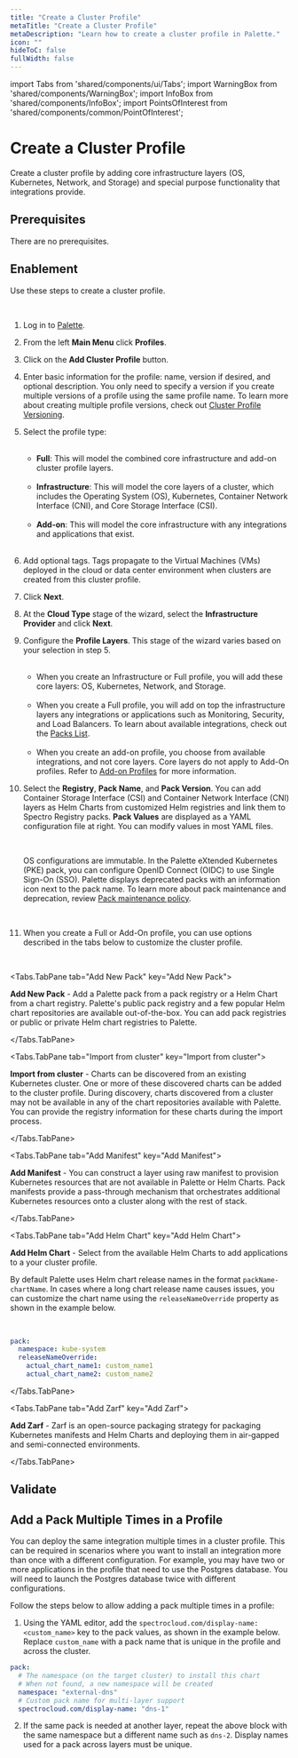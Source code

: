 ```yaml
---
title: "Create a Cluster Profile"
metaTitle: "Create a Cluster Profile"
metaDescription: "Learn how to create a cluster profile in Palette."
icon: ""
hideToC: false
fullWidth: false
---
```


import Tabs from 'shared/components/ui/Tabs';
import WarningBox from 'shared/components/WarningBox';
import InfoBox from 'shared/components/InfoBox';
import PointsOfInterest from 'shared/components/common/PointOfInterest';

# Create a Cluster Profile

Create a cluster profile by adding core infrastructure layers (OS, Kubernetes, Network, and Storage) and special purpose functionality that integrations provide.

<!-- `video: /aws-full-profile.mp4` -->


## Prerequisites

There are no prerequisites.

## Enablement

Use these steps to create a cluster profile.

<br />

1. Log in to [Palette](https://console.spectrocloud.com/).


2. From the left **Main Menu** click **Profiles**.


3. Click on the **Add Cluster Profile** button. 


4. Enter basic information for the profile: name, version if desired, and optional description. You only need to specify a version if you create multiple versions of a profile using the same profile name. To learn more about creating multiple profile versions, check out [Cluster Profile Versioning](/profiles/cluster-profiles/cluster-profile-versioning).


5. Select the profile type:

	<br />

	- **Full**: This will model the combined core infrastructure and add-on cluster profile layers.

	<br />

	- **Infrastructure**: This will model the core layers of a cluster, which includes the Operating System (OS), Kubernetes, Container Network Interface (CNI), and Core Storage Interface (CSI).

	<br />

	-  **Add-on**: This will model the core infrastructure with any integrations and applications that exist. 

	<br />

6. Add optional tags. Tags propagate to the Virtual Machines (VMs) deployed in the cloud or data center environment when clusters are created from this cluster profile.


7. Click **Next**.


<!-- Provide the **Basic Information** such as:

<br />

  |**Parameter**  |**Description**  |
  |---------|---------|
  |**Name**     |    Give a name for the new cluster.     |
  |**Version**    |   Include the [Cluster Profile Version](/cluster-profiles/task-define-profile#clusterprofileversioning) number for the cluster under which the cluster profile needs to be created.  See below for more information.      |
  |**Description**     |   Provide quick description of your cluster. This is optional. |
  |**Profile Type (Full, Infrastructure, Add-on)**| Dictates the layers that can be configured in the cluster profile.  If the cluster profile type is Infrastructure or Full, you are able to select a Cloud Type or Data Center environments. For more information on [Add-on](/cluster-profiles/task-define-profile#Addon) types go to step four.  |
  |**Tags**     |  Tags on a cluster profile are propagated to the VMs deployed on the cloud/data center environments when clusters are created from the cluster profile. This is optional.      | -->


8. At the **Cloud Type** stage of the wizard, select the **Infrastructure Provider** and click **Next**.
  

9. Configure the **Profile Layers**. This stage of the wizard varies based on your selection in step 5. 

	<br />
	
	- When you create an Infrastructure or Full profile, you will add these core layers: OS, Kubernetes, Network, and Storage. 

	<br />

	- When you create a Full profile, you will add on top the infrastructure layers any integrations or applications such as Monitoring, Security, and Load Balancers. To learn about available integrations, check out the [Packs List](/integrations). 

	<br />

	- When you create an add-on profile, you choose from available integrations, and not core layers. Core layers do not apply to Add-On profiles. Refer to [Add-on Profiles](/profiles/add-on-profiles) for more information.


10. Select the **Registry**, **Pack Name**, and **Pack Version**. You can add Container Storage Interface (CSI) and Container Network Interface (CNI) layers as Helm Charts from customized Helm registries and link them to Spectro Registry packs. **Pack Values** are displayed as a YAML configuration file at right. You can modify values in most YAML files. 

	<br />

	<InfoBox>
	
	OS configurations are immutable. In the Palette eXtended Kubernetes (PKE) pack, you can configure OpenID Connect (OIDC) to use Single Sign-On (SSO). Palette displays deprecated packs with an information icon next to the pack name. To learn more about pack maintenance and deprecation, review [Pack maintenance policy](/integrations/maintenance-policy). 

	</InfoBox>  
	
<br />

11. When you create a Full or Add-On profile, you can use options described in the tabs below to customize the cluster profile.

  <br />
  
  <Tabs>
  
  <Tabs.TabPane tab="Add New Pack" key="Add New Pack">
  
  **Add New Pack** - Add a Palette pack from a pack registry or a Helm Chart from a chart registry. Palette's public pack registry and a few popular Helm chart repositories are available out-of-the-box. You can add pack registries or public or private Helm chart registries to Palette.
  
  </Tabs.TabPane>

  
  
  <Tabs.TabPane tab="Import from cluster" key="Import from cluster">
  
  **Import from cluster** - Charts can be discovered from an existing Kubernetes cluster. One or more of these discovered charts can be added to the cluster profile. During discovery, charts discovered from a cluster may not be available in any of the chart repositories available with Palette. You can provide the registry information for these charts during the import process.
  
  </Tabs.TabPane>

  
  
  <Tabs.TabPane tab="Add Manifest" key="Add Manifest">
  
  **Add Manifest** - You can construct a layer using raw manifest to provision Kubernetes resources that are not available in Palette or Helm Charts. Pack manifests provide a pass-through mechanism that orchestrates additional Kubernetes resources onto a cluster along with the rest of stack.
  
  </Tabs.TabPane>
  
  
  
  <Tabs.TabPane tab="Add Helm Chart" key="Add Helm Chart">
  
  **Add Helm Chart** - Select from the available Helm Charts to add applications to a your cluster profile.

  By default Palette uses Helm chart release names in the format `packName-chartName`. In cases where a long chart release name causes issues, you can customize the chart name using the `releaseNameOverride` property as shown in the example below.

  <br />

  ```yaml hideClipboard
  pack:
    namespace: kube-system
    releaseNameOverride:
      actual_chart_name1: custom_name1
      actual_chart_name2: custom_name2
  ```
  
  </Tabs.TabPane>
  
  

  <Tabs.TabPane tab="Add Zarf" key="Add Zarf">
  
  **Add Zarf** - Zarf is an open-source packaging strategy for packaging Kubernetes manifests and Helm Charts and deploying them in air-gapped and semi-connected environments.
  
  </Tabs.TabPane>
  
  </Tabs>

    
## Validate


## Add a Pack Multiple Times in a Profile

You can deploy the same integration multiple times in a cluster profile. This can be required in scenarios where you want to install an integration more than once with a different configuration. For example, you may have two or more applications in the profile that need to use the Postgres database. You will need to launch the Postgres database twice with different configurations.

Follow the steps below to allow adding a pack multiple times in a profile:

1. Using the YAML editor, add the `spectrocloud.com/display-name: <custom_name>` key to the pack values, as shown in the example below. Replace `custom_name` with a pack name that is unique in the profile and across the cluster. 


```yaml hideClipboard
pack:
  # The namespace (on the target cluster) to install this chart
  # When not found, a new namespace will be created
  namespace: "external-dns"
  # Custom pack name for multi-layer support
  spectrocloud.com/display-name: "dns-1"
```
  
2. If the same pack is needed at another layer, repeat the above block with the same namespace but a different name such as `dns-2`. Display names used for a pack across layers must be unique.



<!-- <br />

<InfoBox>

By default Palette uses Helm chart release names in the format `packName-chartName`. In cases where a long chart release name causes issues, you can customize the chart name using the `releaseNameOverride` property as shown in the example below.

<br />
       
```yaml hideClipboard
pack:
  namespace: kube-system
  releaseNameOverride:
    actual_chart_name1: custom_name1
    actual_chart_name2: custom_name2
```

</InfoBox> -->

<br />   

<br />


      
 




